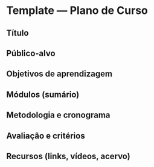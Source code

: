 # Template — Plano de Curso

## Título
## Público-alvo
## Objetivos de aprendizagem
## Módulos (sumário)
## Metodologia e cronograma
## Avaliação e critérios
## Recursos (links, vídeos, acervo)


